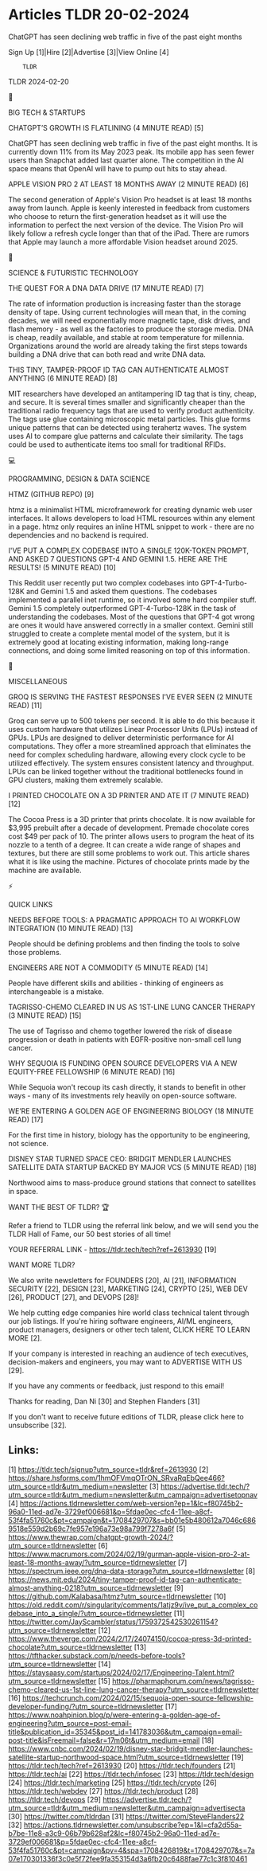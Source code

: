 # Articles TLDR 20-02-2024

ChatGPT has seen declining web traffic in five of the past eight
months  

Sign Up [1]|Hire [2]|Advertise [3]|View Online [4] 

		TLDR 

TLDR 2024-02-20

📱 

BIG TECH & STARTUPS

 CHATGPT’S GROWTH IS FLATLINING (4 MINUTE READ) [5] 

 ChatGPT has seen declining web traffic in five of the past eight
months. It is currently down 11% from its May 2023 peak. Its mobile
app has seen fewer users than Snapchat added last quarter alone. The
competition in the AI space means that OpenAI will have to pump out
hits to stay ahead. 

 APPLE VISION PRO 2 AT LEAST 18 MONTHS AWAY (2 MINUTE READ) [6] 

 The second generation of Apple's Vision Pro headset is at least 18
months away from launch. Apple is keenly interested in feedback from
customers who choose to return the first-generation headset as it will
use the information to perfect the next version of the device. The
Vision Pro will likely follow a refresh cycle longer than that of the
iPad. There are rumors that Apple may launch a more affordable Vision
headset around 2025. 

🚀 

SCIENCE & FUTURISTIC TECHNOLOGY

 THE QUEST FOR A DNA DATA DRIVE (17 MINUTE READ) [7] 

 The rate of information production is increasing faster than the
storage density of tape. Using current technologies will mean that, in
the coming decades, we will need exponentially more magnetic tape,
disk drives, and flash memory - as well as the factories to produce
the storage media. DNA is cheap, readily available, and stable at room
temperature for millennia. Organizations around the world are already
taking the first steps towards building a DNA drive that can both read
and write DNA data. 

 THIS TINY, TAMPER-PROOF ID TAG CAN AUTHENTICATE ALMOST ANYTHING (6
MINUTE READ) [8] 

 MIT researchers have developed an antitampering ID tag that is tiny,
cheap, and secure. It is several times smaller and significantly
cheaper than the traditional radio frequency tags that are used to
verify product authenticity. The tags use glue containing microscopic
metal particles. This glue forms unique patterns that can be detected
using terahertz waves. The system uses AI to compare glue patterns and
calculate their similarity. The tags could be used to authenticate
items too small for traditional RFIDs. 

💻 

PROGRAMMING, DESIGN & DATA SCIENCE

 HTMZ (GITHUB REPO) [9] 

 htmz is a minimalist HTML microframework for creating dynamic web
user interfaces. It allows developers to load HTML resources within
any element in a page. htmz only requires an inline HTML snippet to
work - there are no dependencies and no backend is required. 

 I'VE PUT A COMPLEX CODEBASE INTO A SINGLE 120K-TOKEN PROMPT, AND
ASKED 7 QUESTIONS GPT-4 AND GEMINI 1.5. HERE ARE THE RESULTS! (5
MINUTE READ) [10] 

 This Reddit user recently put two complex codebases into
GPT-4-Turbo-128K and Gemini 1.5 and asked them questions. The
codebases implemented a parallel inet runtime, so it involved some
hard compiler stuff. Gemini 1.5 completely outperformed
GPT-4-Turbo-128K in the task of understanding the codebases. Most of
the questions that GPT-4 got wrong are ones it would have answered
correctly in a smaller context. Gemini still struggled to create a
complete mental model of the system, but it is extremely good at
locating existing information, making long-range connections, and
doing some limited reasoning on top of this information. 

🎁 

MISCELLANEOUS

 GROQ IS SERVING THE FASTEST RESPONSES I'VE EVER SEEN (2 MINUTE READ)
[11] 

 Groq can serve up to 500 tokens per second. It is able to do this
because it uses custom hardware that utilizes Linear Processor Units
(LPUs) instead of GPUs. LPUs are designed to deliver deterministic
performance for AI computations. They offer a more streamlined
approach that eliminates the need for complex scheduling hardware,
allowing every clock cycle to be utilized effectively. The system
ensures consistent latency and throughput. LPUs can be linked together
without the traditional bottlenecks found in GPU clusters, making them
extremely scalable. 

 I PRINTED CHOCOLATE ON A 3D PRINTER AND ATE IT (7 MINUTE READ) [12] 

 The Cocoa Press is a 3D printer that prints chocolate. It is now
available for $3,995 prebuilt after a decade of development. Premade
chocolate cores cost $49 per pack of 10. The printer allows users to
program the heat of its nozzle to a tenth of a degree. It can create a
wide range of shapes and textures, but there are still some problems
to work out. This article shares what it is like using the machine.
Pictures of chocolate prints made by the machine are available. 

⚡ 

QUICK LINKS

 NEEDS BEFORE TOOLS: A PRAGMATIC APPROACH TO AI WORKFLOW INTEGRATION
(10 MINUTE READ) [13] 

 People should be defining problems and then finding the tools to
solve those problems. 

 ENGINEERS ARE NOT A COMMODITY (5 MINUTE READ) [14] 

 People have different skills and abilities - thinking of engineers as
interchangeable is a mistake. 

 TAGRISSO-CHEMO CLEARED IN US AS 1ST-LINE LUNG CANCER THERAPY (3
MINUTE READ) [15] 

 The use of Tagrisso and chemo together lowered the risk of disease
progression or death in patients with EGFR-positive non-small cell
lung cancer. 

 WHY SEQUOIA IS FUNDING OPEN SOURCE DEVELOPERS VIA A NEW EQUITY-FREE
FELLOWSHIP (6 MINUTE READ) [16] 

 While Sequoia won't recoup its cash directly, it stands to benefit in
other ways - many of its investments rely heavily on open-source
software. 

 WE’RE ENTERING A GOLDEN AGE OF ENGINEERING BIOLOGY (18 MINUTE READ)
[17] 

 For the first time in history, biology has the opportunity to be
engineering, not science. 

 DISNEY STAR TURNED SPACE CEO: BRIDGIT MENDLER LAUNCHES SATELLITE DATA
STARTUP BACKED BY MAJOR VCS (5 MINUTE READ) [18] 

 Northwood aims to mass-produce ground stations that connect to
satellites in space. 

WANT THE BEST OF TLDR? 🏆

Refer a friend to TLDR using the referral link below, and we will send
you the TLDR Hall of Fame, our 50 best stories of all time!

YOUR REFERRAL LINK - https://tldr.tech/tech?ref=2613930 [19]

WANT MORE TLDR?

We also write newsletters for FOUNDERS [20], AI [21], INFORMATION
SECURITY [22], DESIGN [23], MARKETING [24], CRYPTO [25], WEB DEV [26],
PRODUCT [27], and DEVOPS [28]!

 We help cutting edge companies hire world class technical talent
through our job listings. If you're hiring software engineers, AI/ML
engineers, product managers, designers or other tech talent, CLICK
HERE TO LEARN MORE [2]. 

If your company is interested in reaching an audience of tech
executives, decision-makers and engineers, you may want to ADVERTISE
WITH US [29]. 

If you have any comments or feedback, just respond to this email! 

Thanks for reading, 
Dan Ni [30] and Stephen Flanders [31] 

If you don't want to receive future editions of TLDR, please click
here to unsubscribe [32]. 

 

Links:
------
[1] https://tldr.tech/signup?utm_source=tldr&ref=2613930
[2] https://share.hsforms.com/1hmOFVmqOTrON_SRvaRqEbQee466?utm_source=tldr&utm_medium=newsletter
[3] https://advertise.tldr.tech/?utm_source=tldr&utm_medium=newsletter&utm_campaign=advertisetopnav
[4] https://actions.tldrnewsletter.com/web-version?ep=1&lc=f80745b2-96a0-11ed-ad7e-3729ef006681&p=5fdae0ec-cfc4-11ee-a8cf-53f4fa51760c&pt=campaign&t=1708429707&s=bb01e5b480612a7046c6869518e559d2b69c7fe957e196a73e98a799f7278a6f
[5] https://www.thewrap.com/chatgpt-growth-2024/?utm_source=tldrnewsletter
[6] https://www.macrumors.com/2024/02/19/gurman-apple-vision-pro-2-at-least-18-months-away/?utm_source=tldrnewsletter
[7] https://spectrum.ieee.org/dna-data-storage?utm_source=tldrnewsletter
[8] https://news.mit.edu/2024/tiny-tamper-proof-id-tag-can-authenticate-almost-anything-0218?utm_source=tldrnewsletter
[9] https://github.com/Kalabasa/htmz?utm_source=tldrnewsletter
[10] https://old.reddit.com/r/singularity/comments/1atjz9v/ive_put_a_complex_codebase_into_a_single/?utm_source=tldrnewsletter
[11] https://twitter.com/JayScambler/status/1759372542530261154?utm_source=tldrnewsletter
[12] https://www.theverge.com/2024/2/17/24074150/cocoa-press-3d-printed-chocolate?utm_source=tldrnewsletter
[13] https://tfthacker.substack.com/p/needs-before-tools?utm_source=tldrnewsletter
[14] https://staysaasy.com/startups/2024/02/17/Engineering-Talent.html?utm_source=tldrnewsletter
[15] https://pharmaphorum.com/news/tagrisso-chemo-cleared-us-1st-line-lung-cancer-therapy?utm_source=tldrnewsletter
[16] https://techcrunch.com/2024/02/15/sequoia-open-source-fellowship-developer-funding/?utm_source=tldrnewsletter
[17] https://www.noahpinion.blog/p/were-entering-a-golden-age-of-engineering?utm_source=post-email-title&publication_id=35345&post_id=141783036&utm_campaign=email-post-title&isFreemail=false&r=17m06t&utm_medium=email
[18] https://www.cnbc.com/2024/02/19/disney-star-bridgit-mendler-launches-satellite-startup-northwood-space.html?utm_source=tldrnewsletter
[19] https://tldr.tech/tech?ref=2613930
[20] https://tldr.tech/founders
[21] https://tldr.tech/ai
[22] https://tldr.tech/infosec
[23] https://tldr.tech/design
[24] https://tldr.tech/marketing
[25] https://tldr.tech/crypto
[26] https://tldr.tech/webdev
[27] https://tldr.tech/product
[28] https://tldr.tech/devops
[29] https://advertise.tldr.tech/?utm_source=tldr&utm_medium=newsletter&utm_campaign=advertisecta
[30] https://twitter.com/tldrdan
[31] https://twitter.com/SteveFlanders22
[32] https://actions.tldrnewsletter.com/unsubscribe?ep=1&l=cfa2d55a-b7be-11e8-a3c9-06b79b628af2&lc=f80745b2-96a0-11ed-ad7e-3729ef006681&p=5fdae0ec-cfc4-11ee-a8cf-53f4fa51760c&pt=campaign&pv=4&spa=1708426819&t=1708429707&s=7a07e170301336f3c0e5f72fee9fa353154d3a6fb20c6488fae77c1c3f810461